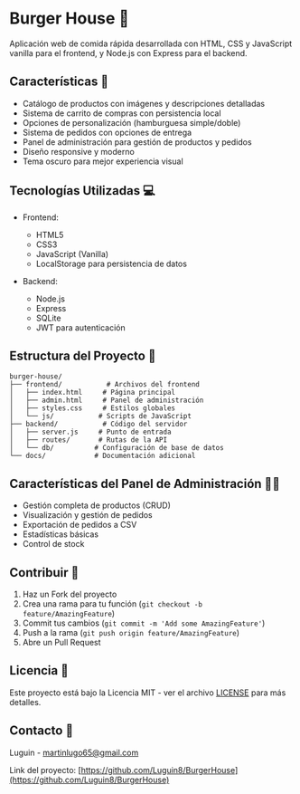 # Burger House 🍔

Aplicación web de comida rápida desarrollada con HTML, CSS y JavaScript vanilla para el frontend, y Node.js con Express para el backend.

## Características 🌟

- Catálogo de productos con imágenes y descripciones detalladas
- Sistema de carrito de compras con persistencia local
- Opciones de personalización (hamburguesa simple/doble)
- Sistema de pedidos con opciones de entrega
- Panel de administración para gestión de productos y pedidos
- Diseño responsive y moderno
- Tema oscuro para mejor experiencia visual

## Tecnologías Utilizadas 💻

- Frontend:
  - HTML5
  - CSS3
  - JavaScript (Vanilla)
  - LocalStorage para persistencia de datos

- Backend:
  - Node.js
  - Express
  - SQLite
  - JWT para autenticación

## Estructura del Proyecto 📁

```
burger-house/
├── frontend/           # Archivos del frontend
│   ├── index.html     # Página principal
│   ├── admin.html     # Panel de administración
│   ├── styles.css     # Estilos globales
│   └── js/           # Scripts de JavaScript
├── backend/           # Código del servidor
│   ├── server.js     # Punto de entrada
│   ├── routes/       # Rutas de la API
│   └── db/          # Configuración de base de datos
└── docs/            # Documentación adicional
```

## Características del Panel de Administración 👨‍💼

- Gestión completa de productos (CRUD)
- Visualización y gestión de pedidos
- Exportación de pedidos a CSV
- Estadísticas básicas
- Control de stock

## Contribuir 🤝

1. Haz un Fork del proyecto
2. Crea una rama para tu función (`git checkout -b feature/AmazingFeature`)
3. Commit tus cambios (`git commit -m 'Add some AmazingFeature'`)
4. Push a la rama (`git push origin feature/AmazingFeature`)
5. Abre un Pull Request

## Licencia 📄

Este proyecto está bajo la Licencia MIT - ver el archivo [LICENSE](LICENSE) para más detalles.

## Contacto 📧

Luguin - [martinlugo65@gmail.com](mailto:martinlugo65@gmail.com)

Link del proyecto: [https://github.com/Luguin8/BurgerHouse](https://github.com/Luguin8/BurgerHouse) 